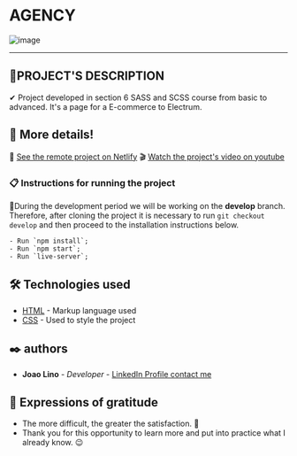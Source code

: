 # AGENCY
![image](https://user-images.githubusercontent.com/79695824/205792805-e9bd9fe9-4833-4658-9b94-21e17d829398.png)

---
## 🎯PROJECT'S DESCRIPTION 
✔ Project developed in section 6 SASS and SCSS course from basic to advanced. It's a page for a E-commerce to Electrum.

## 🚀 More details!

📲 <a href="https://linus-agency.netlify.app/" target="_blank">See the remote project on Netlify</a>
🎬 <a href="https://youtu.be/ESP1ErA3gvE" target="_blank"> Watch the project's video on youtube</a>


### 📋 Instructions for running the project
📍During the development period we will be working on the **develop** branch.
Therefore, after cloning the project it is necessary to run `git checkout develop` and then proceed to the installation instructions below.

```
- Run `npm install`;
- Run `npm start`;
- Run `live-server`;
```
## 🛠️ Technologies used

- [HTML](https://www.w3schools.com/html/) - Markup language used
- [CSS](https://www.w3schools.com/css/) - Used to style the project

## ✒️ authors

- **Joao Lino** - _Developer_ - <a href="https://www.linkedin.com/in/joao-lino-adao-manuel-643bb31ba/" target="_blank">LinkedIn Profile contact me</a>

## 🎁 Expressions of gratitude

- The more difficult, the greater the satisfaction. 🙌
- Thank you for this opportunity to learn more and put into practice what I already know. 😉

